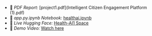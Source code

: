 - 📄 *PDF Report:* [project1.pdf](Intelligent Citizen Engagement Platform (1).pdf)
- 📓 *app.py.ipynb Notebook:* [healthai.ipynb]()
- 🤖 *Live Hugging Face:* [Health-AI1 Space]()
- 🎥 *Demo Video:* [Watch here]()
